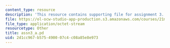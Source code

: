 ```yaml
---
content_type: resource
description: 'This resource contains supporting file for assignment 3. '
file: https://ol-ocw-studio-app-production.s3.amazonaws.com/courses/21m-380-music-and-technology-algorithmic-and-generative-music-spring-2010/2d1cc967b575490007c4c08a85e8e973_assn3_a.pd
file_type: application/octet-stream
resourcetype: Other
title: assn3_a.pd
uid: 2d1cc967-b575-4900-07c4-c08a85e8e973
---
```

